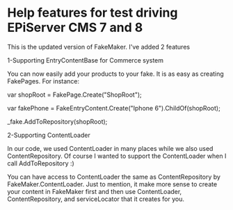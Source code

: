 ﻿Help features for test driving EPiServer CMS 7 and 8
========

This is the updated version of FakeMaker. I've added 2 features

1-Supporting EntryContentBase for Commerce system

You can now easily add your products to your fake. It is as easy as creating FakePages. For instance:

 var shopRoot = FakePage.Create("ShopRoot");
 
 var fakePhone = FakeEntryContent.Create<PhoneProduct>("Iphone 6").ChildOf(shopRoot);
 
_fake.AddToRepository(shopRoot);

2-Supporting ContentLoader

In our code, we used ContentLoader in many places while we also used ContentRepository. Of course I wanted to support the ContentLoader when I call AddToRepository :)

You can have access to ContentLoader the same as ContentRepository by FakeMaker.ContentLoader.
Just to mention, it make more sense to create your content in FakeMaker first and then use ContentLoader, ContentRepository, and serviceLocator that it creates for you.
